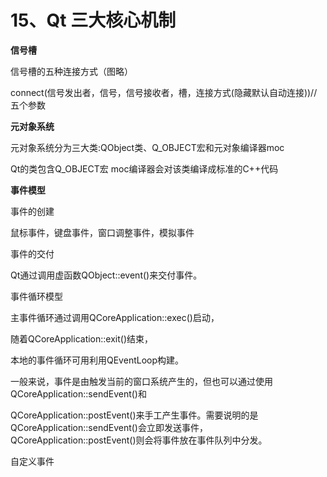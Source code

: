 # 15、Qt 三大核心机制

**信号槽**

信号槽的五种连接方式（图略）

connect(信号发出者，信号，信号接收者，槽，连接方式(隐藏默认自动连接))//五个参数

**元对象系统**

元对象系统分为三大类:QObject类、Q_OBJECT宏和元对象编译器moc

Qt的类包含Q_OBJECT宏 moc编译器会对该类编译成标准的C++代码

**事件模型**

事件的创建

鼠标事件，键盘事件，窗口调整事件，模拟事件

事件的交付

Qt通过调用虚函数QObject::event()来交付事件。

事件循环模型

主事件循环通过调用QCoreApplication::exec()启动，

随着QCoreApplication::exit()结束，

本地的事件循环可用利用QEventLoop构建。

一般来说，事件是由触发当前的窗口系统产生的，但也可以通过使用 QCoreApplication::sendEvent()和

QCoreApplication::postEvent()来手工产生事件。需要说明的是QCoreApplication::sendEvent()会立即发送事件， QCoreApplication::postEvent()则会将事件放在事件队列中分发。

自定义事件